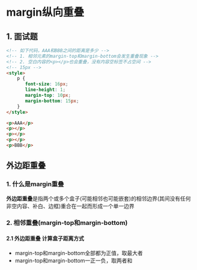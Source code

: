 # margin纵向重叠
## 1. 面试题
```html
<!-- 如下代码，AAA和BBB之间的距离是多少 -->
<!-- 1. 相邻元素的margin-top和margin-bottom会发生重叠现象 -->
<!-- 2. 空白内容的<p></p>也会重叠，没有内容空标签不占空间 -->
<!-- 15px -->
<style>
    p {
       font-size: 16px;
       line-height: 1;
       margin-top: 10px;
       margin-bottom: 15px;
    }
</style>

<p>AAA</p>
<p></p>
<p></p>
<p></p>
<p>BBB</p>
```

## 外边距重叠
### 1. 什么是margin重叠
**外边距重叠**是指两个或多个盒子(可能相邻也可能嵌套)的相邻边界(其间没有任何非空内容、补白、边框)重合在一起而形成一个单一边界

### 2. 相邻重叠(margin-top和margin-bottom)
#### 2.1 外边距重叠 计算盒子距离方式
- margin-top和margin-bottom全部都为正值，取最大者
- margin-top和margin-bottom一正一负，取两者和